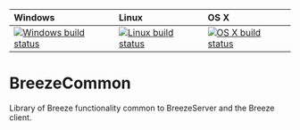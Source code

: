 | Windows | Linux | OS X |
| :---- | :---- | :---- |
[![Windows build status][1]][2] | [![Linux build status][3]][4] | [![OS X build status][5]][6] |

[1]: https://ci.appveyor.com/api/projects/status/3t5mkme27eoyn1f8?svg=true
[2]: https://ci.appveyor.com/project/BreezeHubAdmin/breezecommon/branch/master
[3]: https://travis-ci.org/BreezeHub/BreezeCommon.svg?branch=master
[4]: https://travis-ci.org/BreezeHub/BreezeCommon
[5]: https://travis-ci.org/BreezeHub/BreezeCommon.svg?branch=master
[6]: https://travis-ci.org/BreezeHub/BreezeCommon

# BreezeCommon
Library of Breeze functionality common to BreezeServer and the Breeze client.
